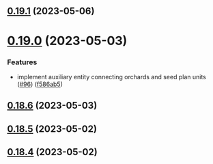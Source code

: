 ## [0.19.1](https://github.com/bcgov/nr-spar-backend/compare/v0.19.0...v0.19.1) (2023-05-06)



# [0.19.0](https://github.com/bcgov/nr-spar-backend/compare/v0.18.6...v0.19.0) (2023-05-03)


### Features

* implement auxiliary entity connecting orchards and seed plan units ([#96](https://github.com/bcgov/nr-spar-backend/issues/96)) ([f586ab5](https://github.com/bcgov/nr-spar-backend/commit/f586ab5b3ac7b12be9fae8cfd77e2aed9a4fab9b))



## [0.18.6](https://github.com/bcgov/nr-spar-backend/compare/v0.18.5...v0.18.6) (2023-05-03)



## [0.18.5](https://github.com/bcgov/nr-spar-backend/compare/v0.18.4...v0.18.5) (2023-05-02)



## [0.18.4](https://github.com/bcgov/nr-spar-backend/compare/v0.18.3...v0.18.4) (2023-05-02)



